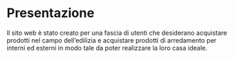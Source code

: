 # Presentazione
Il sito web è stato creato per una fascia di utenti che desiderano acquistare prodotti nel campo dell’edilizia e acquistare prodotti di arredamento per interni ed esterni in modo tale da poter realizzare la loro casa ideale. 
